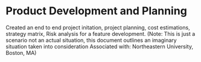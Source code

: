 # Product Development and Planning
 
Created an end to end project initation, project planning, cost estimations, strategy matrix, Risk analysis for a feature development. 
(Note: This is just a scenario not an actual situation, this document outlines an imaginary situation taken into consideration
Associated with: Northeastern University, Boston, MA)
